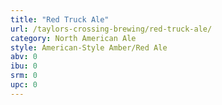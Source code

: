 ```yaml
---
title: "Red Truck Ale"
url: /taylors-crossing-brewing/red-truck-ale/
category: North American Ale
style: American-Style Amber/Red Ale
abv: 0
ibu: 0
srm: 0
upc: 0
---
```


